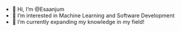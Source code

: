 - 👋 Hi, I’m @Esaanjum
- 👀 I’m interested in Machine Learning and Software Development
- 🌱 I’m currently expanding my knowledge in my field!
